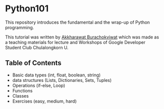 # Python101
This repository introduces the fundamental and the wrap-up of Python programming. 

This tutorial was written by [Akkharawat Burachokviwat](https://www.github.com/EarthAkkharawat)
which was made as a teaching materials for lecture and Workshops of Google Developer Student Club Chulalongkorn U.

## Table of Contents
- Basic data types (int, float, boolean, string)
- data structures (Lists, Dictionaries, Sets, Tuples)
- Operations (if-else, Loop)
- Functions
- Classes
- Exercises (easy, medium, hard)

